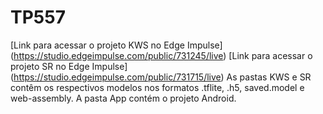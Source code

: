 # TP557
[Link para acessar o projeto KWS no Edge Impulse] (https://studio.edgeimpulse.com/public/731245/live)
[Link para acessar o projeto SR no Edge Impulse] (https://studio.edgeimpulse.com/public/731715/live)
As pastas KWS e SR contêm os respectivos modelos nos formatos .tflite, .h5, saved.model e web-assembly.
A pasta App contém o projeto Android.
